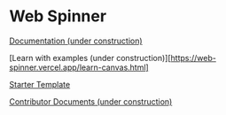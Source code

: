 # Web Spinner

[Documentation (under construction)](https://web-spinner.vercel.app)

[Learn with examples (under construction)][https://web-spinner.vercel.app/learn-canvas.html]

[Starter Template](https://github.com/calebfoss/web-spinner-starter)

[Contributor Documents (under construction)](./contributor/introduction.md)
